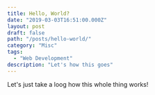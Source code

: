 ```yaml
---
title: Hello, World?
date: "2019-03-03T16:51:00.000Z"
layout: post
draft: false
path: "/posts/hello-world/"
category: "Misc"
tags:
  - "Web Development"
description: "Let's how this goes"
---
```


Let's just take a loog how this whole thing works!